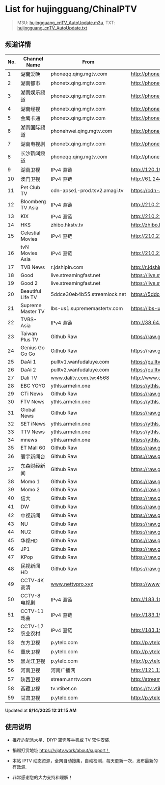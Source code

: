 # List for **hujingguang/ChinaIPTV**

> M3U: [hujingguang_cnTV_AutoUpdate.m3u](./hujingguang_cnTV_AutoUpdate.m3u ), TXT: [hujingguang_cnTV_AutoUpdate.txt](./txt/hujingguang_cnTV_AutoUpdate.txt )

## 频道详情

| No. | Channel Name | From | Source |
| --- | ------------ | ---- | ------ |
| 1 | 湖南爱晚 | phoneqq.qing.mgtv.com | <http://phoneqq.qing.mgtv.com/nn_live/nn_x64/dWlwPTEwMy4zOS4yMjYuMTAwJnRlcm09NSZxaWQ9JmNkbmV4X2lkPXFxX3Bob25lX2xpdmUmY2hzPSZkZWY9MSZzPTljOTFmNjM0YzYzYmJkZWY0NDBlMTNjNDFiY2VmYzExJnVpZD0mdXVpZD1lMTIwMjA3MDNjNGUwNzJkMTBiYTg0NTMzZDQ0ZDA0OC02NzI3ZTI2NCZ2PTImYXM9MCZlcz0xNzU1MTAzMDg2/HNGGMPP360.m3u8> |
| 2 | 湖南都市 | phonetx.qing.mgtv.com | <http://phonetx.qing.mgtv.com/nn_live/nn_x64/dWlwPTEwMy4zOS4yMjYuMTAwJnRlcm09NSZxaWQ9JmNkbmV4X2lkPXR4X3Bob25lX2xpdmUmY2hzPSZkZWY9MSZzPTNmODYxNzNiNGZkYmUwMzA3NDM4NDhmMTQ3NWNlNjRlJnVpZD0mdXVpZD1lNzUwYTY0N2IzOWE0NGZlOGM2OTVjYmE3MDA2YTM5Ny02NzI3ZTI2NCZ2PTImYXM9MCZlcz0xNzU1MTEwMDc0/HNDSMPP360.m3u8> |
| 3 | 湖南娱乐频道 | phonetx.qing.mgtv.com | <http://phonetx.qing.mgtv.com/nn_live/nn_x64/dWlwPTEwMy4zOS4yMjYuMTAwJnRlcm09NSZxaWQ9JmNkbmV4X2lkPXR4X3Bob25lX2xpdmUmY2hzPSZkZWY9MSZzPTdmNjAzNTMzZWYxN2MzZDkyNzQyOTg0Yzk2YTU3MzM4JnVpZD0mdXVpZD0yNWI5OWRlMjZkMWE2YmRhMGEwODJjMjc4NTU3ZjZmNi02NzI3ZTI2NCZ2PTImYXM9MCZlcz0xNzU1MTE0OTgw/HNYLMPP360.m3u8> |
| 4 | 湖南经视 | phonetx.qing.mgtv.com | <http://phonetx.qing.mgtv.com/nn_live/nn_x64/dWlwPTEwMy4zOS4yMjYuMTAwJnRlcm09NSZxaWQ9JmNkbmV4X2lkPXR4X3Bob25lX2xpdmUmY2hzPSZkZWY9MSZzPWQyN2ZiZWMzMjg3NTExMzkyZDEzM2MxMzBmODk1ZmUwJnVpZD0mdXVpZD1hMmFiZjYzNWU2YmYxYzA2NjUzYTQzMmRmYjdjNjFiMC02NzI3ZTI2NCZ2PTImYXM9MCZlcz0xNzU1MTA3MDMz/HNJSMPP360.m3u8> |
| 5 | 金鹰卡通 | phonetx.qing.mgtv.com | <http://phonetx.qing.mgtv.com/nn_live/nn_x64/dWlwPTEwMy4zOS4yMjYuMTAwJnRlcm09NSZxaWQ9JmNkbmV4X2lkPXR4X3Bob25lX2xpdmUmY2hzPSZkZWY9MSZzPTUwNGI3NWZiNGY1MWM3MWFjYTZiNjY0ZTJiZTc4MWRmJnVpZD0mdXVpZD00MmY1ZWY2OTA0Nzk5MjZmZmMzNjM5N2QyYTMzODdkZC02NzI3ZTI2NCZ2PTImYXM9MCZlcz0xNzU1MTIwMTk0/JYKTMPP360.m3u8> |
| 6 | 湖南国际频道 | phonehwei.qing.mgtv.com | <http://phonehwei.qing.mgtv.com/nn_live/nn_x64/dWlwPTEwMy4zOS4yMjYuMTAwJnRlcm09NSZxaWQ9JmNkbmV4X2lkPWh3X3Bob25lJmNocz0mZGVmPTEmcz01NjFiYjc2Y2JhZjE0N2Y1ZTIwYTExNzA5ZTM0NzBlNCZ1aWQ9JnV1aWQ9OWU4OWZkYTNiM2UyM2QxOTBlY2IxODJmYjBlMDJkMWYtNjcyN2UyNjQmdj0yJmFzPTAmZXM9MTc1NTEwNDA2OA,,/HNGJMPP360.m3u8> |
| 7 | 湖南电视剧 | phonetx.qing.mgtv.com | <http://phonetx.qing.mgtv.com/nn_live/nn_x64/dWlwPTEwMy4zOS4yMjYuMTAwJnRlcm09NSZxaWQ9JmNkbmV4X2lkPXR4X3Bob25lX2xpdmUmY2hzPSZkZWY9MSZzPTg4ZTRiODM2YWQxMWQ5YWZlMmJhYmE5NGY4MzNkZjhmJnVpZD0mdXVpZD05OWE5MjI1ZjZmOTc2YTNkODA1YTY0OWM5NjYyZmY2Yi02NzI3ZTI2NCZ2PTImYXM9MCZlcz0xNzU1MTA1MDQy/HNDSJMPP360.m3u8> |
| 8 | 长沙新闻频道 | phoneqq.qing.mgtv.com | <http://phoneqq.qing.mgtv.com/nn_live/nn_x64/dWlwPTEwMy4zOS4yMjYuMTAwJnRlcm09NSZxaWQ9JmNkbmV4X2lkPXFxX3Bob25lX2xpdmUmY2hzPSZkZWY9MSZzPWQ3MDQxYjQ0YmU3N2UwNTQ2YjlmOTI5ZTBmYTlkNzhlJnVpZD0mdXVpZD01ODc3YmU3Yzg0ZWViYmRlNzgxMTVlZGFjZWRmZDQwMi02NzI3ZTI2NCZ2PTImYXM9MCZlcz0xNzU1MTE1Mzc5/CSXWMPP360.m3u8> |
| 9 | 湖南卫视 | IPv4 直链 | <http://120.196.232.43:8088/rrs03.hw.gmcc.net/PLTV/651/224/3221226698/1.m3u8> |
| 10 | 澳门卫视 | IPv4 直链 | <http://61.244.22.4/ch1/ch1.live/playlist.m3u8> |
| 11 | Pet Club TV | cdn-apse1-prod.tsv2.amagi.tv | <https://cdn-apse1-prod.tsv2.amagi.tv/linear/amg01076-lightningintern-petclub-samsungnz/playlist.m3u8> |
| 12 | Bloomberg TV Asia | IPv4 直链 | <http://210.210.155.37/dr9445/h/h03/index.m3u8> |
| 13 | KIX | IPv4 直链 | <http://210.210.155.37/dr9445/h/h07/index.m3u8> |
| 14 | HKS | zhibo.hkstv.tv | <http://zhibo.hkstv.tv/livestream/mutfysrq/playlist.m3u8> |
| 15 | Celestial Movies | IPv4 直链 | <http://210.210.155.37/dr9445/h/h14/index.m3u8> |
| 16 | tvN Movies Asia | IPv4 直链 | <http://210.210.155.37/dr9445/h/h21/index.m3u8> |
| 17 | TVB News | r.jdshipin.com | <http://r.jdshipin.com/CkuBd> |
| 18 | Good | live.streamingfast.net | <https://live.streamingfast.net/osmflivech1.m3u8> |
| 19 | Good 2 | live.streamingfast.net | <https://live.streamingfast.net/osmflivech2.m3u8> |
| 20 | Beautiful Life TV | 5ddce30eb4b55.streamlock.net | <https://5ddce30eb4b55.streamlock.net/bltvhd/bltv1/playlist.m3u8> |
| 21 | Supreme Master TV | lbs-us1.suprememastertv.com | <https://lbs-us1.suprememastertv.com/720p.m3u8> |
| 22 | TVBS-Asia | IPv4 直链 | <http://38.64.72.148/hls/modn/list/4005/playlist.m3u8> |
| 23 | Taiwan Plus TV | Github Raw | <https://raw.githubusercontent.com/ChiSheng9/iptv/master/TV78.m3u8> |
| 24 | Genius Go Go Go | Github Raw | <https://raw.githubusercontent.com/ChiSheng9/iptv/master/TV26.m3u8> |
| 25 | DaAi 1 | pulltv1.wanfudaluye.com | <https://pulltv1.wanfudaluye.com/live/tv1.m3u8> |
| 26 | DaAi 2 | pulltv2.wanfudaluye.com | <https://pulltv2.wanfudaluye.com/live/tv2.m3u8> |
| 27 | Dali TV | www.dalitv.com.tw:4568 | <http://www.dalitv.com.tw:4568/live/dali/index.m3u8> |
| 28 | EBC YOYO | ythls.armelin.one | <https://ythls.armelin.one/channel/UCiWRSesvSYmY7YOyz0tv_zQ.m3u8> |
| 29 | CTi News | Github Raw | <https://raw.githubusercontent.com/ChiSheng9/iptv/master/TV28.m3u8> |
| 30 | FTV News | ythls.armelin.one | <https://ythls.armelin.one/channel/UC2VmWn8dAqkzlQqvy02E1PA.m3u8> |
| 31 | Global News | Github Raw | <https://raw.githubusercontent.com/ChiSheng9/iptv/master/TV02.m3u8> |
| 32 | SET iNews | ythls.armelin.one | <https://ythls.armelin.one/channel/UCoNYj9OFHZn3ACmmeRCPwbA.m3u8> |
| 33 | TTV News | ythls.armelin.one | <https://ythls.armelin.one/channel/UC8ROUUjHzEQm-ndb69CX8Ww.m3u8> |
| 34 | mnews | ythls.armelin.one | <https://ythls.armelin.one/channel/UC4LjkybVKXCDlneVXlKAbmw.m3u8> |
| 35 | ET Mall 60 | Github Raw | <https://raw.githubusercontent.com/ChiSheng9/iptv/master/TV18.m3u8> |
| 36 | 寰宇新闻台 | Github Raw | <https://raw.githubusercontent.com/ChiSheng9/iptv/master/TV02.m3u8> |
| 37 | 东森财经新闻 | Github Raw | <https://raw.githubusercontent.com/ChiSheng9/iptv/master/TV03.m3u8> |
| 38 | Momo 1 | Github Raw | <https://raw.githubusercontent.com/ChiSheng9/iptv/master/TV04.m3u8> |
| 39 | Momo 2 | Github Raw | <https://raw.githubusercontent.com/ChiSheng9/iptv/master/TV05.m3u8> |
| 40 | 信大 | Github Raw | <https://raw.githubusercontent.com/ChiSheng9/iptv/master/TV07.m3u8> |
| 41 | DW | Github Raw | <https://raw.githubusercontent.com/ChiSheng9/iptv/master/TV08.m3u8> |
| 42 | 中视新闻 | Github Raw | <https://raw.githubusercontent.com/ChiSheng9/iptv/master/TV09.m3u8> |
| 43 | NU | Github Raw | <https://raw.githubusercontent.com/ChiSheng9/iptv/master/TV10.m3u8> |
| 44 | NU2 | Github Raw | <https://raw.githubusercontent.com/ChiSheng9/iptv/master/TV14.m3u8> |
| 45 | 华视HD | Github Raw | <https://raw.githubusercontent.com/ChiSheng9/iptv/master/TV12.m3u8> |
| 46 | JP1 | Github Raw | <https://raw.githubusercontent.com/ChiSheng9/iptv/master/TV15.m3u8> |
| 47 | KPop | Github Raw | <https://raw.githubusercontent.com/ChiSheng9/iptv/master/TV16.m3u8> |
| 48 | 民视新闻HD | Github Raw | <https://raw.githubusercontent.com/ChiSheng9/iptv/master/TV17.m3u8> |
| 49 | CCTV-4K 高清 | www.nettvpro.xyz | <https://www.nettvpro.xyz/player/videojs.php?url=https://liveop.cctv.cn/hls/4KHD/playlist.m3u8> |
| 50 | CCTV-8 电视剧 | IPv4 直链 | <http://183.196.25.171:808/hls/77/index.m3u8> |
| 51 | CCTV-11 戏曲 | IPv4 直链 | <http://183.196.25.171:808/hls/11/index.m3u8> |
| 52 | CCTV-17 农业农村 | IPv4 直链 | <http://183.196.25.171:808/hls/93/index.m3u8> |
| 53 | 东方卫视 | p.ytelc.com | <http://p.ytelc.com/m3u8.html?id=http://cc-ynbit-wszhibo.ifengli.com:2000/live/shdfws-hd/2500.m3u8?innersid=6998114529464369318> |
| 54 | 重庆卫视 | p.ytelc.com | <http://p.ytelc.com/videojs.php?id=https://sjlivecdn9.cbg.cn/202508132226/app_2/_definst_/ls_2.stream/chunklist.m3u8> |
| 55 | 黑龙江卫视 | p.ytelc.com | <http://p.ytelc.com/videojs.php?id=https://idclive.hljtv.com:4430/live/hljws_own.m3u8> |
| 56 | 河南卫视 | 河南广播网 | <http://121.12.173.38/tvcdn.stream3.hndt.com/tv/65c4a6d5017e1000b2b6ea2500000000_transios/playlist.m3u8?wsSecret=cb1507be432e0da3645938dc442da970&wsTime=1755108233&wsSession=af9e5e11c93440af87e56feb-175510120873747&wsIPSercert=f1ed5e80c31ab65580d88c6bbb451005&wsiphost=local&wsBindIP=1> |
| 57 | 陕西卫视 | stream.snrtv.com | <http://stream.snrtv.com/sxbc-star-knqPRY.m3u8> |
| 58 | 西藏卫视 | tv.vtibet.cn | <https://tv.vtibet.cn/live/h701F9MpxzPDyE.m3u8?secret=a552213b6ead43210128510984c2d847&time=689cb838> |
| 59 | 甘肃卫视 | p.ytelc.com | <http://p.ytelc.com/videojs.php?id=https://hls.gstv.com.cn/49048r/6e1sy2.m3u8> |

Updated at **8/14/2025 12:31:15 AM**

## 使用说明

- 推荐适配派大星、DIYP 空壳等手机或 TV 软件安装.

- 捐赠打赏地址 <https://viptv.work/about/support！>

- 本站 IPTV 动态资源，全网自动搜集，自动检测，每天更新一次，发布最新的有效源.

- 非常感谢您的大力支持和理解！
